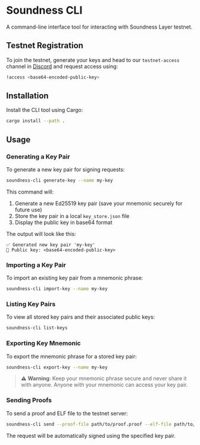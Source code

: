 # Soundness CLI

A command-line interface tool for interacting with Soundness Layer testnet.

## Testnet Registration

To join the testnet, generate your keys and head to our `testnet-access` channel in [Discord](https://discord.gg/F4cGbdqgw8) and request access using:

```bash
!access <base64-encoded-public-key>
```

## Installation

Install the CLI tool using Cargo:

```bash
cargo install --path .
```

## Usage

### Generating a Key Pair

To generate a new key pair for signing requests:

```bash
soundness-cli generate-key --name my-key
```

This command will:

1. Generate a new Ed25519 key pair (save your mnemonic securely for future use)
2. Store the key pair in a local `key_store.json` file
3. Display the public key in base64 format

The output will look like this:

```log
✅ Generated new key pair 'my-key'
🔑 Public key: <base64-encoded-public-key>
```

### Importing a Key Pair

To import an existing key pair from a mnemonic phrase:

```bash
soundness-cli import-key --name my-key
```

### Listing Key Pairs

To view all stored key pairs and their associated public keys:

```bash
soundness-cli list-keys
```

### Exporting Key Mnemonic

To export the mnemonic phrase for a stored key pair:

```bash
soundness-cli export-key --name my-key
```

> ⚠️ **Warning**: Keep your mnemonic phrase secure and never share it with anyone. Anyone with your mnemonic can access your key pair.

### Sending Proofs

To send a proof and ELF file to the testnet server:

```bash
soundness-cli send --proof-file path/to/proof.proof --elf-file path/to/program.elf --key-name my-key
```

The request will be automatically signed using the specified key pair.
